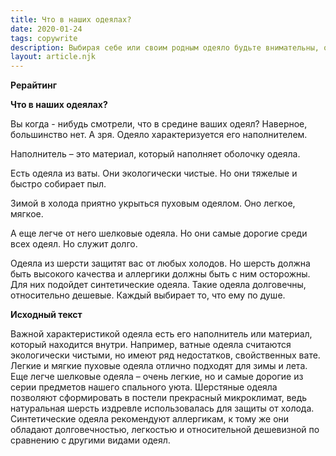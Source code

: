 ```yaml
---
title: Что в наших одеялах?
date: 2020-01-24
tags: copywrite
description: Выбирая себе или своим родным одеяло будьте внимательны, одеяло должно быть полезным, а не нанести своему владельцу вред
layout: article.njk
---
```


**Рерайтинг**

**Что в наших одеялах?**

Вы когда - нибудь смотрели, что в средине ваших одеял? Наверное, большинство нет. А зря. Одеяло характеризуется его наполнителем. 

Наполнитель – это материал, который наполняет оболочку одеяла.

Есть одеяла из ваты. Они экологически чистые. Но они тяжелые и быстро собирает пыл. 

Зимой в холода приятно укрыться пуховым одеялом. Оно легкое, мягкое.

А еще легче от него шелковые одеяла. Но они самые дорогие среди всех одеял. Но служит долго. 

Одеяла из шерсти защитят вас от любых холодов. Но шерсть должна быть высокого качества и аллергики должны быть с ним осторожны. Для них подойдет синтетические одеяла. Такие одеяла долговечны, относительно дешевые. Каждый выбирает то, что ему по душе. 

**Исходный текст**

Важной характеристикой одеяла есть его наполнитель или материал, который находится внутри. Например, ватные одеяла считаются экологически чистыми, но имеют ряд недостатков, свойственных вате. Легкие и мягкие пуховые одеяла отлично подходят для зимы и лета. Еще легче шелковые одеяла – очень легкие, но и самые дорогие из серии предметов нашего спального уюта. Шерстяные одеяла позволяют сформировать в постели прекрасный микроклимат, ведь натуральная шерсть издревле использовалась для защиты от холода. Синтетические одеяла рекомендуют аллергикам, к тому же они обладают долговечностью, легкостью и относительной дешевизной по сравнению с другими видами одеял.
